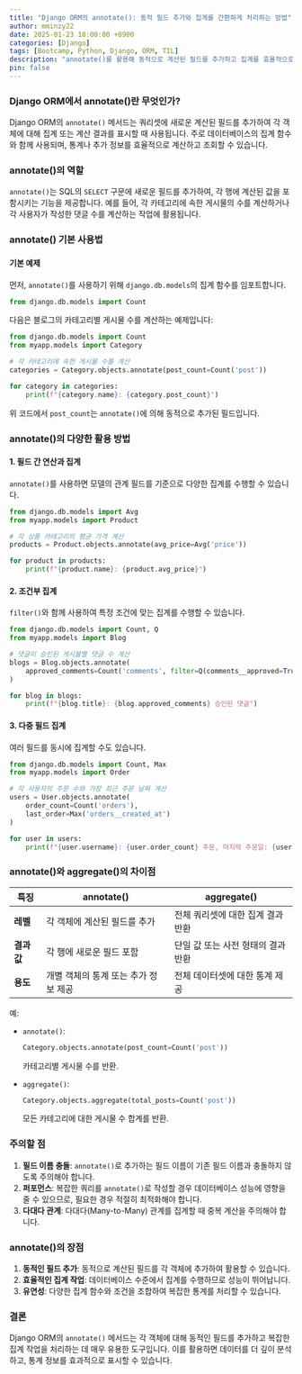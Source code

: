 ```yaml
---
title: "Django ORM의 annotate(): 동적 필드 추가와 집계를 간편하게 처리하는 방법"
author: mminzy22
date: 2025-01-23 18:00:00 +0900
categories: [Django]
tags: [Bootcamp, Python, Django, ORM, TIL]
description: "annotate()를 활용해 동적으로 계산된 필드를 추가하고 집계를 효율적으로 처리하는 방법"
pin: false
---
```



### Django ORM에서 annotate()란 무엇인가?

Django ORM의 `annotate()` 메서드는 쿼리셋에 새로운 계산된 필드를 추가하여 각 객체에 대해 집계 또는 계산 결과를 표시할 때 사용됩니다. 주로 데이터베이스의 집계 함수와 함께 사용되며, 통계나 추가 정보를 효율적으로 계산하고 조회할 수 있습니다.


### annotate()의 역할

`annotate()`는 SQL의 `SELECT` 구문에 새로운 필드를 추가하여, 각 행에 계산된 값을 포함시키는 기능을 제공합니다. 예를 들어, 각 카테고리에 속한 게시물의 수를 계산하거나 각 사용자가 작성한 댓글 수를 계산하는 작업에 활용됩니다.


### annotate() 기본 사용법

#### 기본 예제

먼저, `annotate()`를 사용하기 위해 `django.db.models`의 집계 함수를 임포트합니다.

```python
from django.db.models import Count
```

다음은 블로그의 카테고리별 게시물 수를 계산하는 예제입니다:

```python
from django.db.models import Count
from myapp.models import Category

# 각 카테고리에 속한 게시물 수를 계산
categories = Category.objects.annotate(post_count=Count('post'))

for category in categories:
    print(f"{category.name}: {category.post_count}")
```

위 코드에서 `post_count`는 `annotate()`에 의해 동적으로 추가된 필드입니다.


### annotate()의 다양한 활용 방법

#### 1. 필드 간 연산과 집계

`annotate()`를 사용하면 모델의 관계 필드를 기준으로 다양한 집계를 수행할 수 있습니다.

```python
from django.db.models import Avg
from myapp.models import Product

# 각 상품 카테고리의 평균 가격 계산
products = Product.objects.annotate(avg_price=Avg('price'))

for product in products:
    print(f"{product.name}: {product.avg_price}")
```

#### 2. 조건부 집계

`filter()`와 함께 사용하여 특정 조건에 맞는 집계를 수행할 수 있습니다.

```python
from django.db.models import Count, Q
from myapp.models import Blog

# 댓글이 승인된 게시물별 댓글 수 계산
blogs = Blog.objects.annotate(
    approved_comments=Count('comments', filter=Q(comments__approved=True))
)

for blog in blogs:
    print(f"{blog.title}: {blog.approved_comments} 승인된 댓글")
```

#### 3. 다중 필드 집계

여러 필드를 동시에 집계할 수도 있습니다.

```python
from django.db.models import Count, Max
from myapp.models import Order

# 각 사용자의 주문 수와 가장 최근 주문 날짜 계산
users = User.objects.annotate(
    order_count=Count('orders'),
    last_order=Max('orders__created_at')
)

for user in users:
    print(f"{user.username}: {user.order_count} 주문, 마지막 주문일: {user.last_order}")
```


### annotate()와 aggregate()의 차이점

| **특징**      | **annotate()**                               | **aggregate()**                        |
|---------------|--------------------------------------------|---------------------------------------|
| **레벨**      | 각 객체에 계산된 필드를 추가                  | 전체 쿼리셋에 대한 집계 결과 반환         |
| **결과 값**    | 각 행에 새로운 필드 포함                     | 단일 값 또는 사전 형태의 결과 반환        |
| **용도**      | 개별 객체의 통계 또는 추가 정보 제공            | 전체 데이터셋에 대한 통계 제공           |

예:

- `annotate()`:

  ```python
  Category.objects.annotate(post_count=Count('post'))
  ```

  카테고리별 게시물 수를 반환.

- `aggregate()`:

  ```python
  Category.objects.aggregate(total_posts=Count('post'))
  ```

  모든 카테고리에 대한 게시물 수 합계를 반환.


### 주의할 점

1. **필드 이름 충돌**: `annotate()`로 추가하는 필드 이름이 기존 필드 이름과 충돌하지 않도록 주의해야 합니다.
2. **퍼포먼스**: 복잡한 쿼리를 `annotate()`로 작성할 경우 데이터베이스 성능에 영향을 줄 수 있으므로, 필요한 경우 적절히 최적화해야 합니다.
3. **다대다 관계**: 다대다(Many-to-Many) 관계를 집계할 때 중복 계산을 주의해야 합니다.


### annotate()의 장점

1. **동적인 필드 추가**: 동적으로 계산된 필드를 각 객체에 추가하여 활용할 수 있습니다.
2. **효율적인 집계 작업**: 데이터베이스 수준에서 집계를 수행하므로 성능이 뛰어납니다.
3. **유연성**: 다양한 집계 함수와 조건을 조합하여 복잡한 통계를 처리할 수 있습니다.


### 결론

Django ORM의 `annotate()` 메서드는 각 객체에 대해 동적인 필드를 추가하고 복잡한 집계 작업을 처리하는 데 매우 유용한 도구입니다. 이를 활용하면 데이터를 더 깊이 분석하고, 통계 정보를 효과적으로 표시할 수 있습니다.

